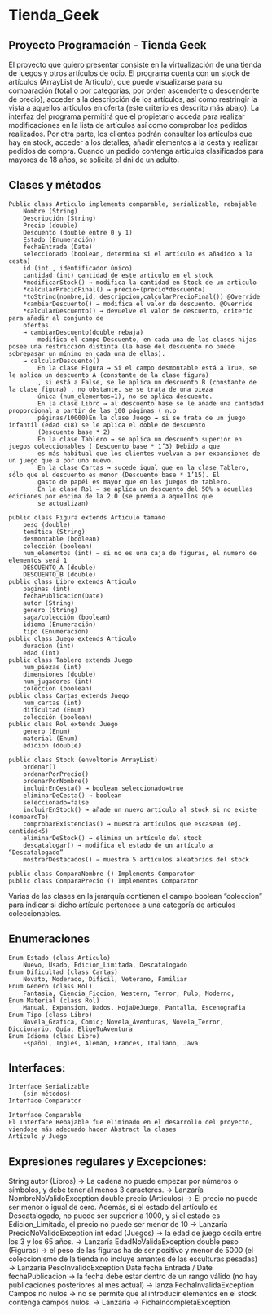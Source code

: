 # Tienda_Geek
## Proyecto Programación - Tienda Geek
El proyecto que quiero presentar consiste en la virtualización de una tienda de juegos y otros artículos de ocio.
El programa cuenta con un stock de artículos (ArrayList de Articulo), que puede visualizarse para su comparación (total o por categorías, por orden ascendente o descendente de precio), acceder a la descripción de los artículos, así como restringir la vista a aquellos artículos en oferta (este criterio es descrito más abajo).
La interfaz del programa permitirá que el propietario acceda para realizar modificaciones en la lista de artículos así como comprobar los pedidos realizados. Por otra parte, los clientes podrán consultar los artículos que hay en stock, acceder a los detalles, añadir elementos a la cesta y realizar pedidos de compra. Cuando un pedido contenga artículos clasificados para mayores de 18 años, se solicita el dni de un adulto.
## Clases y métodos
    Public class Articulo implements comparable, serializable, rebajable
        Nombre (String)
        Descripción (String)
        Precio (double)
        Descuento (double entre 0 y 1)
        Estado (Enumeración)
        fechaEntrada (Date)
        seleccionado (boolean, determina si el artículo es añadido a la cesta)
        id (int , identificador único)
        cantidad (int) cantidad de este articulo en el stock
        *modificarStock() → modifica la cantidad en Stock de un articulo
        *calcularPrecioFinal() → precio+(precio*descuento)
        *toString(nombre,id, descripcion,calcularPrecioFinal()) @Override
        *cambiarDescuento() → modifica el valor de descuento. @Override
        *calcularDescuento() → devuelve el valor de descuento, criterio para añadir al conjunto de
        ofertas.
        → cambiarDescuento(double rebaja)
            modifica el campo Descuento, en cada una de las clases hijas posee una restricción distinta (la base del descuento no puede sobrepasar un mínimo en cada una de ellas).
        → calcularDescuento()
            En la clase Figura → Si el campo desmontable está a True, se le aplica un descuento A (constante de la clase figura)
            , si está a False, se le aplica un descuento B (constante de la clase figura) , no obstante, se se trata de una pieza 
            única (num_elementos=1), no se aplica descuento.
            En la clase Libro → al descuento base se le añade una cantidad proporcional a partir de las 100 páginas ( n.o 
            páginas/10000)En la clase Juego → si se trata de un juego infantil (edad <18) se le aplica el doble de descuento 
            (Descuento base * 2)
            En la clase Tablero → se aplica un descuento superior en juegos coleccionables ( Descuento base * 1’3) Debido a que 
            es más habitual que los clientes vuelvan a por expansiones de un juego que a por uno nuevo.
            En la clase Cartas → sucede igual que en la clase Tablero, sólo que el descuento es menor (Descuento base * 1’15). El 
            gasto de papél es mayor que en los juegos de tablero.
            En la clase Rol → se aplica un descuento del 50% a aquellas ediciones por encima de la 2.0 (se premia a aquellos que 
            se actualizan)

    public class Figura extends Articulo tamaño
        peso (double)
        temática (String)
        desmontable (boolean)
        colección (boolean)
        num_elementos (int) → si no es una caja de figuras, el numero de elementos será 1
        DESCUENTO_A (double)
        DESCUENTO_B (double)
    public class Libro extends Articulo
        paginas (int)
        fechaPublicacion(Date)
        autor (String)
        genero (String)
        saga/colección (boolean)
        idioma (Enumeración)
        tipo (Enumeración)
    public class Juego extends Articulo
        duracion (int)
        edad (int)
    public class Tablero extends Juego
        num_piezas (int)
        dimensiones (double)
        num_jugadores (int)
        colección (boolean)
    public class Cartas extends Juego
        num_cartas (int)
        dificultad (Enum)
        colección (boolean)
    public class Rol extends Juego
        genero (Enum)
        material (Enum)
        edicion (double)
    
    public class Stock (envoltorio ArrayList)
        ordenar()
        ordenarPorPrecio()
        ordenarPorNombre()
        incluirEnCesta() → boolean seleccionado=true
        eliminarDeCesta() → boolean
        seleccionado=false
        incluirEnStock() → añade un nuevo artículo al stock si no existe (compareTo)
        comprobarExistencias() → muestra artículos que escasean (ej. cantidad<5)
        eliminarDeStock() → elimina un artículo del stock
        descatalogar() → modifica el estado de un artículo a “Descatalogado”
        mostrarDestacados() → muestra 5 artículos aleatorios del stock

    public class ComparaNombre () Implements Comparator
    public class ComparaPrecio () Implementes Comparator

Varias de las clases en la jerarquía contienen el campo boolean “coleccion” para indicar si dicho artículo pertenece a una categoría de artículos coleccionables.

## Enumeraciones
    Enum Estado (class Articulo)
        Nuevo, Usado, Edicion_Limitada, Descatalogado
    Enum Dificultad (class Cartas)
        Novato, Moderado, Dificil, Veterano, Familiar
    Enum Genero (class Rol)
        Fantasia, Ciencia_Ficcion, Western, Terror, Pulp, Moderno,
    Enum Material (class Rol)
        Manual, Expansion, Dados, HojaDeJuego, Pantalla, Escenografia
    Enum Tipo (class Libro)
        Novela_Grafica, Comic; Novela_Aventuras, Novela_Terror, Diccionario, Guía, EligeTuAventura
    Enum Idioma (class Libro)
        Español, Ingles, Aleman, Frances, Italiano, Java

## Interfaces:
    Interface Serializable
        (sin métodos)
    Interface Comparator
    
    Interface Comparable
    El Interface Rebajable fue eliminado en el desarrollo del proyecto, viendose más adecuado hacer Abstract la clases 
    Artículo y Juego
## Expresiones regulares y Excepciones:
String autor (Libros) → La cadena no puede empezar por números o símbolos, y debe tener al menos 3 caracteres. → Lanzaría NombreNoValidoException
double precio (Articulos) → El precio no puede ser menor o igual de cero. Además, si el estado del artículo es Descatalogado, no puede ser superior a 1000, y si el estado es Edicion_Limitada, el precio no puede ser menor de 10 → Lanzaría
PrecioNoValidoException
int edad (Juegos) → la edad de juego oscila entre los 3 y los 65 años. → Lanzaría EdadNoValidaException
double peso (Figuras) → el peso de las figuras ha de ser positivo y menor de 5000 (el coleccionismo de la tienda no incluye amantes de las esculturas pesadas) → Lanzaría PesoInvalidoException
Date fecha Entrada / Date fechaPublicacion → la fecha debe estar dentro de un rango válido (no hay publicaciones posteriores al mes actual) → lanza FechaInvalidaException
Campos no nulos → no se permite que al introducir elementos en el stock contenga campos nulos. → Lanzaría → FichaIncompletaException
